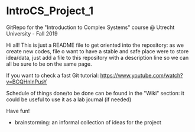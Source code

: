 # IntroCS_Project_1
GitRepo for the "Introduction to Complex Systems" course @ Utrecht University - Fall 2019


Hi all! This is just a README file to get oriented into the repository: as we create new codes, file o want to have a
  stable and safe place were to store idea/data, just add a file to this repository with a description line so we can all
  be sure to be on the same page.
  
If you want to check a fast Git tutorial: https://www.youtube.com/watch?v=BCQHnlnPusY

Schedule of things done/to be done can be found in the "Wiki" section: it could be useful to use it as a lab journal (if needed)

Have fun!

- brainstorming: an informal collection of ideas for the project
